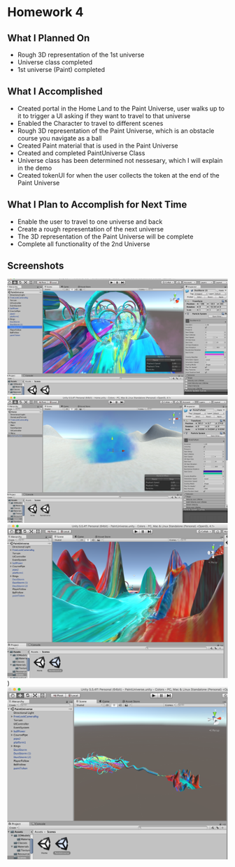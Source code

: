 # Homework 4

## What I Planned On
- Rough 3D representation of the 1st universe
- Universe class completed
- 1st universe (Paint) completed



## What I Accomplished
- Created portal in the Home Land to the Paint Universe, user walks up to it to trigger a UI asking if they want to travel to that universe
- Enabled the Character to travel to different scenes
- Rough 3D representation of the Paint Universe, which is an obstacle course you navigate as a ball
- Created Paint material that is used in the Paint Universe
- Created  and completed PaintUniverse Class
- Universe class has been determined not nessesary, which I will explain in the demo
- Created tokenUI for when the user collects the token at the end of the Paint Universe




## What I Plan to Accomplish for Next Time
- Enable the user to travel to one universe and back
- Create a rough representation of the next universe
- The 3D representation of the Paint Universe will be complete
- Complete all functionality of the 2nd Universe



## Screenshots
![Pic1](/ImagesAndVideos/hw4pic-1.png)
![Pic2](/ImagesAndVideos/hw4pic-2.png)
![Pic3](/ImagesAndVideos/hw4pic-3.png))
![Pic4](/ImagesAndVideos/hw4pic-4.png)






